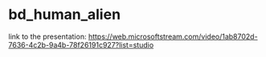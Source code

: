 # bd_human_alien

link to the presentation: https://web.microsoftstream.com/video/1ab8702d-7636-4c2b-9a4b-78f26191c927?list=studio
